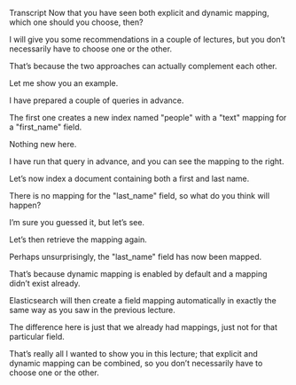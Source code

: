 Transcript
Now that you have seen both explicit and dynamic mapping, which one should you choose, then?

I will give you some recommendations in a couple of lectures, but you don’t necessarily have to choose one or the other.

That’s because the two approaches can actually complement each other.

Let me show you an example.

I have prepared a couple of queries in advance.

The first one creates a new index named "people" with a "text" mapping for a "first_name" field.

Nothing new here.

I have run that query in advance, and you can see the mapping to the right.

Let’s now index a document containing both a first and last name.

There is no mapping for the "last_name" field, so what do you think will happen?

I’m sure you guessed it, but let’s see.

Let’s then retrieve the mapping again.

Perhaps unsurprisingly, the "last_name" field has now been mapped.

That’s because dynamic mapping is enabled by default and a mapping didn’t exist already.

Elasticsearch will then create a field mapping automatically in exactly the same way as you saw in the previous lecture.

The difference here is just that we already had mappings, just not for that particular field.

That’s really all I wanted to show you in this lecture; that explicit and dynamic mapping can be combined, so you don’t necessarily have to choose one or the other.

